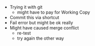 - Trying it with git
	- might have to pay for Working Copy
- Commit this via shortcut
- Fail error but might be ok really
- Might have caused merge conflict
	- re-test
	- try again the other way
